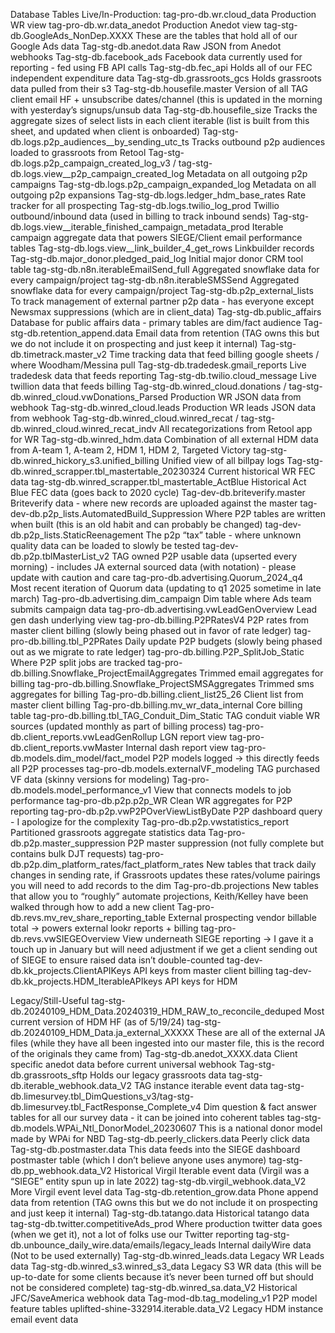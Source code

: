 Database Tables 
Live/In-Production:
tag-pro-db.wr.cloud_data
Production WR view
tag-pro-db.wr.data_anedot
Production Anedot view
tag-stg-db.GoogleAds_NonDep.XXXX
These are the tables that hold all of our Google Ads data 
Tag-stg-db.anedot.data
Raw JSON from Anedot webhooks
Tag-stg-db.facebook_ads
Facebook data currently used for reporting - fed using FB API calls
Tag-stg-db.fec_api
Holds all of our FEC independent expenditure data
Tag-stg-db.grassroots_gcs
Holds grassroots data pulled from their s3
Tag-stg-db.housefile.master
Version of all TAG client email HF + unsubscribe dates/channel (this is updated in the morning with yesterday’s signups/unsub data
Tag-stg-db.housefile_size
Tracks the aggregate sizes of select lists in each client iterable (list is built from this sheet, and updated when client is onboarded)
Tag-stg-db.logs.p2p_audiences__by_sending_utc_ts
Tracks outbound p2p audiences loaded to grassroots from Retool
Tag-stg-db.logs.p2p_campaign_created_log_v3 / tag-stg-db.logs.view__p2p_campaign_created_log
Metadata on all outgoing p2p campaigns
Tag-stg-db.logs.p2p_campaign_expanded_log
Metadata on all outgoing p2p expansions
Tag-stg-db.logs.ledger_hdm_base_rates
Rate tracker for all prospecting
Tag-stg-db.logs.twilio_log_prod
Twillio outbound/inbound data (used in billing to track inbound sends)
Tag-stg-db.logs.view__iterable_finished_campaign_metadata_prod
Iterable campaign aggregate data that powers SIEGE/Client email performance tables
Tag-stg-db.logs.view__link_builder_4_get_rows
Linkbuilder records
Tag-stg-db.major_donor.pledged_paid_log
Initial major donor CRM tool table
tag-stg-db.n8n.iterableEmailSend_full
Aggregated snowflake data for every campaign/project 
tag-stg-db.n8n.iterableSMSSend
Aggregated snowflake data for every campaign/project
Tag-stg-db.p2p_external_lists
To track management of external partner p2p data - has everyone except Newsmax suppressions (which are in client_data)
Tag-stg-db.public_affairs
Database for public affairs data - primary tables are dim/fact audience
Tag-stg-db.retention_append.data
Email data from retention (TAG owns this but we do not include it on prospecting and just keep it internal)
Tag-stg-db.timetrack.master_v2
Time tracking data that feed billing google sheets / where Woodham/Messina pull 
Tag-stg-db.tradedesk.gmail_reports
Live tradedesk data that feeds reporting
Tag-stg-db.twilio.cloud_message
Live twillion data that feeds billing
Tag-stg-db.winred_cloud.donations / tag-stg-db.winred_cloud.vwDonations_Parsed
Production WR JSON data from webhook
Tag-stg-db.winred_cloud.leads
Production WR leads JSON data from webhook
Tag-stg-db.winred_cloud.winred_recat / tag-stg-db.winred_cloud.winred_recat_indv
All recategorizations from Retool app for WR
Tag-stg-db.winred_hdm.data
Combination of all external HDM data from A-team 1, A-team 2, HDM 1, HDM 2, Targeted Victory
tag-stg-db.winred_hickory_s3.unified_billing
Unified view of all billpay logs
Tag-stg-db.winred_scrapper.tbl_mastertable_20230324
Current historical WR FEC data
tag-stg-db.winred_scrapper.tbl_mastertable_ActBlue
Historical Act Blue FEC data (goes back to 2020 cycle)
Tag-dev-db.briteverify.master
Briteverify data - where new records are uploaded against the master
tag-dev-db.p2p_lists.AutomatedBuild_Suppression
Where P2P tables are written when built (this is an old habit and can probably be changed)
tag-dev-db.p2p_lists.StaticReenagement
The p2p “tax” table - where unknown quality data can be loaded to slowly be tested
tag-dev-db.p2p.tblMasterList_v2
TAG owned P2P usable data (upserted every morning) - includes JA external sourced data (with notation) - please update with caution and care
tag-pro-db.advertising.Quorum_2024_q4
Most recent iteration of Quorum data (updating to q1 2025 sometime in late march)
Tag-pro-db.advertising.dim_campaign
Dim table where Ads team submits campaign data
tag-pro-db.advertising.vwLeadGenOverview
Lead gen dash underlying view
tag-pro-db.billing.P2PRatesV4
P2P rates from master client billing (slowly being phased out in favor of rate ledger)
tag-pro-db.billing.tbl_P2PRates
Daily update P2P budgets (slowly being phased out as we migrate to rate ledger)
tag-pro-db.billing.P2P_SplitJob_Static
Where P2P split jobs are tracked
tag-pro-db.billing.Snowflake_ProjectEmailAggregates
Trimmed email aggregates for billing
tag-pro-db.billing.Snowflake_ProjectSMSAggregates
Trimmed sms aggregates for billing
Tag-pro-db.billing.client_list25_26
Client list from master client billing
Tag-pro-db.billing.mv_wr_data_internal
Core billing table
tag-pro-db.billing.tbl_TAG_Conduit_Dim_Static
TAG conduit viable WR sources (updated monthly as part of billing process)
tag-pro-db.client_reports.vwLeadGenRollup
LGN report view
tag-pro-db.client_reports.vwMaster
Internal dash report view
tag-pro-db.models.dim_model/fact_model
P2P models logged -> this directly feeds all P2P processes
tag-pro-db.models.externalVF_modeling
TAG purchased VF data (skinny versions for modeling)
Tag-pro-db.models.model_performance_v1
View that connects models to job performance
tag-pro-db.p2p.p2p_WR
Clean WR aggregates for P2P reporting
tag-pro-db.p2p.vwP2POverViewListByDate
P2P dashboard query - I apologize for the complexity
Tag-pro-db.p2p.vwstatistics_report
Partitioned grassroots aggregate statistics data
Tag-pro-db.p2p.master_suppression
P2P master suppression (not fully complete but contains bulk DJT requests)
tag-pro-db.p2p.dim_platform_rates/fact_platform_rates
New tables that track daily changes in sending rate, if Grassroots updates these rates/volume pairings you will need to add records to the dim
Tag-pro-db.projections
New tables that allow you to “roughly” automate projections, Keith/Kelley have been walked through how to add a new client 
Tag-pro-db.revs.mv_rev_share_reporting_table
External prospecting vendor billable total -> powers external lookr reports + billing
tag-pro-db.revs.vwSIEGEOverview
View underneath SIEGE reporting -> I gave it a touch up in January but will need adjustment if we get a client sending out of SIEGE to ensure raised data isn’t double-counted
tag-dev-db.kk_projects.ClientAPIKeys
API keys from master client billing
tag-dev-db.kk_projects.HDM_IterableAPIkeys
API keys for HDM

Legacy/Still-Useful
tag-stg-db.20240109_HDM_Data.20240319_HDM_RAW_to_reconcile_deduped
Most current version of HDM HF (as of 5/19/24)
tag-stg-db.20240109_HDM_Data.ja_external_XXXXX
These are all of the external JA files (while they have all been ingested into our master file, this is the record of the originals they came from)
Tag-stg-db.anedot_XXXX.data
Client specific anedot data before current universal webhook
Tag-stg-db.grassroots_sftp
Holds our legacy grassroots data
tag-stg-db.iterable_webhook.data_V2
TAG instance iterable event data
tag-stg-db.limesurvey.tbl_DimQuestions_v3/tag-stg-db.limesurvey.tbl_FactResponse_Complete_v4
Dim question & fact answer tables for all our survey data - it can be joined into coherent tables 
tag-stg-db.models.WPAi_Ntl_DonorModel_20230607
This is a national donor model made by WPAi for NBD
Tag-stg-db.peerly_clickers.data
Peerly click data
Tag-stg-db.postmaster.data
This data feeds into the SIEGE dashboard postmaster table (which I don’t believe anyone uses anymore)
tag-stg-db.pp_webhook.data_V2
Historical Virgil Iterable event data (Virgil was a “SIEGE” entity spun up in late 2022)
tag-stg-db.virgil_webhook.data_V2
More Virgil event level data
Tag-stg-db.retention_grow.data
Phone append data from retention (TAG owns this but we do not include it on prospecting and just keep it internal)
Tag-stg-db.tatango.data
Historical tatango data
tag-stg-db.twitter.competitiveAds_prod
Where production twitter data goes (when we get it), not a lot of folks use our Twitter reporting
tag-stg-db.unbounce_daily_wire.data/emails/legacy_leads
Internal dailyWire data (Not to be used externally)
Tag-stg-db.winred_leads.data
Legacy WR Leads data
Tag-stg-db.winred_s3.winred_s3_data
Legacy S3 WR data (this will be up-to-date for some clients because it’s never been turned off but should not be considered complete)
tag-stg-db.winred_sa.data_V2
Historical JFC/SaveAmerica webhook data
Tag-mod-db.tag_modeling_v1
P2P model feature tables
uplifted-shine-332914.iterable.data_V2
Legacy HDM instance email event data

